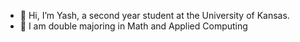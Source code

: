 - 👋 Hi, I’m Yash, a second year student at the University of Kansas.
- 👀 I am double majoring in Math and Applied Computing
<!--- 🌱 I aspire to be a quant --->
<!---
- ⚡ Fun fact: I am a lucid dreamer


<div align="center">
    <img src="https://raw.githubusercontent.com/poseidonyash/poseidonyash/output/github-contribution-grid-snake.svg" alt="GitHub Contribution Grid Snake Animation"/>
</div>

<div align="center">
    <img src="https://github-profile-summary-cards.vercel.app/api/cards/profile-details?username=poseidonyash&theme=github_dark" alt="Yash's GitHub Stats"/>
</div> 


poseidonyash/poseidonyash is a ✨ special ✨ repository because its `README.md` (this file) appears on your GitHub profile.
You can click the Preview link to take a look at your changes.
--->
